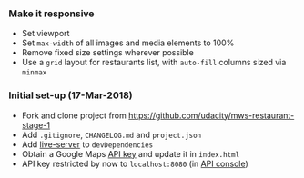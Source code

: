 ### Make it responsive
- Set viewport
- Set `max-width` of all images and media elements to 100%
- Remove fixed size settings wherever possible
- Use a `grid` layout for restaurants list, with `auto-fill` columns sized via `minmax`


### Initial set-up (17-Mar-2018)
- Fork and clone project from https://github.com/udacity/mws-restaurant-stage-1
- Add `.gitignore`, `CHANGELOG.md` and `project.json`
- Add [live-server](https://www.npmjs.com/package/live-server) to `devDependencies`
- Obtain a Google Maps [API key](https://developers.google.com/maps/documentation/javascript/get-api-key) and update it in `index.html`
- API key restricted by now to `localhost:8080` (in [API console](https://console.developers.google.com/apis/credentials?project=fit-sanctum-198308))

